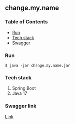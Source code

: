 ## change.my.name

### Table of Contents

- [Run](#Run)
- [Tech stack](#Tech-stack)
- [Swagger](#Swagger-link)

### Run

```shell script
$ java -jar change.my.name.jar
```

### Tech stack

1. Spring Boot
2. Java 17

### Swagger link

[Link](http://localhost:8080/swagger-ui.html#/)